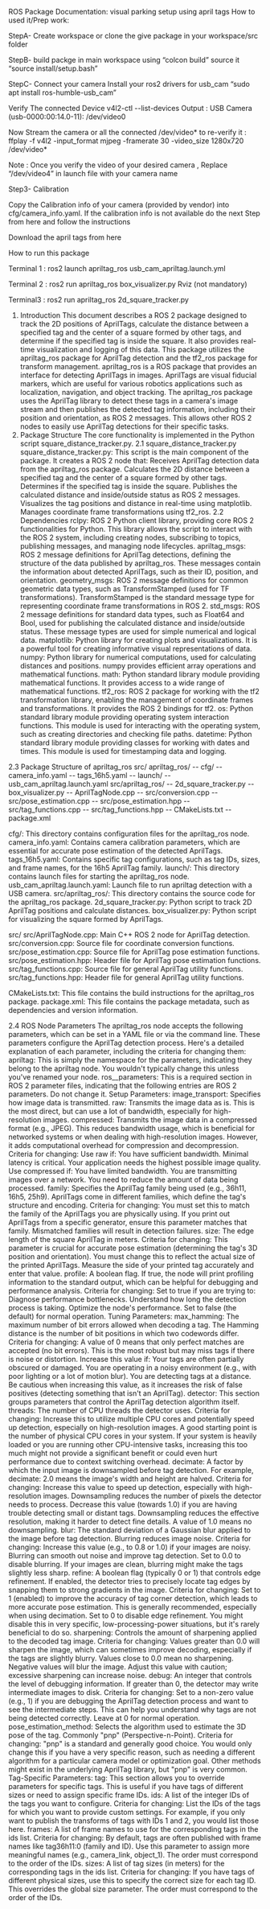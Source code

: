 
ROS Package Documentation: visual parking setup using april tags
How to used it/Prep work: 

StepA- Create workspace or clone the give package in your workspace/src folder

StepB- build packge in main workspace using “colcon build” source it “source install/setup.bash”

StepC- Connect your camera 
Install your ros2 drivers for usb_cam  “sudo apt install ros-humble-usb_cam”

Verify The connected Device 
	v4l2-ctl --list-devices
Output : 
USB Camera (usb-0000:00:14.0-11):
    /dev/video0

Now Stream the camera or all the connected /dev/video*  to re-verify it : 
ffplay -f v4l2 -input_format mjpeg -framerate 30 -video_size 1280x720 /dev/video*

Note : Once you verify the video of your desired camera , Replace “/dev/video4” in launch file with your camera name



Step3- Calibration

Copy the Calibration info of your camera (provided by vendor) into cfg/camera_info.yaml. If the calibration info is not available do the next Step from here and follow the instructions

Download the april tags from here 

How to run this package 



Terminal 1 : ros2 launch apriltag_ros usb_cam_apriltag.launch.yml


Terminal 2 : ros2 run apriltag_ros box_visualizer.py 
Rviz (not mandatory)

Terminal3 : ros2 run apriltag_ros 2d_square_tracker.py






1. Introduction
This document describes a ROS 2 package designed to track the 2D positions of AprilTags, calculate the distance between a specified tag and the center of a square formed by other tags, and determine if the specified tag is inside the square. It also provides real-time visualization and logging of this data.
This package utilizes the apriltag_ros package for AprilTag detection and the tf2_ros package for transform management.
apriltag_ros is a ROS package that provides an interface for detecting AprilTags in images. AprilTags are visual fiducial markers, which are useful for various robotics applications such as localization, navigation, and object tracking. The apriltag_ros package uses the AprilTag library to detect these tags in a camera's image stream and then publishes the detected tag information, including their position and orientation, as ROS 2 messages. This allows other ROS 2 nodes to easily use AprilTag detections for their specific tasks.
2. Package Structure
The core functionality is implemented in the Python script square_distance_tracker.py.
2.1 square_distance_tracker.py
square_distance_tracker.py: This script is the main component of the package. It creates a ROS 2 node that:
Receives AprilTag detection data from the apriltag_ros package.
Calculates the 2D distance between a specified tag and the center of a square formed by other tags.
Determines if the specified tag is inside the square.
Publishes the calculated distance and inside/outside status as ROS 2 messages.
Visualizes the tag positions and distance in real-time using matplotlib.
Manages coordinate frame transformations using tf2_ros.
2.2 Dependencies
rclpy: ROS 2 Python client library, providing core ROS 2 functionalities for Python. This library allows the script to interact with the ROS 2 system, including creating nodes, subscribing to topics, publishing messages, and managing node lifecycles.
apriltag_msgs: ROS 2 message definitions for AprilTag detections, defining the structure of the data published by apriltag_ros. These messages contain the information about detected AprilTags, such as their ID, position, and orientation.
geometry_msgs: ROS 2 message definitions for common geometric data types, such as TransformStamped (used for TF transformations). TransformStamped is the standard message type for representing coordinate frame transformations in ROS 2.
std_msgs: ROS 2 message definitions for standard data types, such as Float64 and Bool, used for publishing the calculated distance and inside/outside status. These message types are used for simple numerical and logical data.
matplotlib: Python library for creating plots and visualizations. It is a powerful tool for creating informative visual representations of data.
numpy: Python library for numerical computations, used for calculating distances and positions. numpy provides efficient array operations and mathematical functions.
math: Python standard library module providing mathematical functions. It provides access to a wide range of mathematical functions.
tf2_ros: ROS 2 package for working with the tf2 transformation library, enabling the management of coordinate frames and transformations. It provides the ROS 2 bindings for tf2.
os: Python standard library module providing operating system interaction functions. This module is used for interacting with the operating system, such as creating directories and checking file paths.
datetime: Python standard library module providing classes for working with dates and times. This module is used for timestamping data and logging.

2.3 Package Structure of apriltag_ros
src/
apriltag_ros/
  -- cfg/
    -- camera_info.yaml
    -- tags_16h5.yaml
  -- launch/
    -- usb_cam_apriltag.launch.yaml
src/apriltag_ros/
  -- 2d_square_tracker.py
  -- box_visualizer.py
  -- AprilTagNode.cpp
  -- src/conversion.cpp
  -- src/pose_estimation.cpp
  -- src/pose_estimation.hpp
  -- src/tag_functions.cpp
  -- src/tag_functions.hpp
  -- CMakeLists.txt
  -- package.xml


cfg/: This directory contains configuration files for the apriltag_ros node.
camera_info.yaml: Contains camera calibration parameters, which are essential for accurate pose estimation of the detected AprilTags.
tags_16h5.yaml: Contains specific tag configurations, such as tag IDs, sizes, and frame names, for the 16h5 AprilTag family.
launch/: This directory contains launch files for starting the apriltag_ros node.
usb_cam_apriltag.launch.yaml: Launch file to run apriltag detection with a USB camera.
src/apriltag_ros/: This directory contains the source code for the apriltag_ros package.
2d_square_tracker.py: Python script to track 2D AprilTag positions and calculate distances.
box_visualizer.py: Python script for visualizing the square formed by AprilTags.



src/
src/AprilTagNode.cpp: Main C++ ROS 2 node for AprilTag detection.
src/conversion.cpp: Source file for coordinate conversion functions.
src/pose_estimation.cpp: Source file for AprilTag pose estimation functions.
src/pose_estimation.hpp: Header file for AprilTag pose estimation functions.
src/tag_functions.cpp: Source file for general AprilTag utility functions.
src/tag_functions.hpp: Header file for general AprilTag utility functions.

CMakeLists.txt: This file contains the build instructions for the apriltag_ros package.
package.xml: This file contains the package metadata, such as dependencies and version information.

2.4 ROS Node Parameters
The apriltag_ros node accepts the following parameters, which can be set in a YAML file or via the command line. These parameters configure the AprilTag detection process.
Here's a detailed explanation of each parameter, including the criteria for changing them:
apriltag:
This is simply the namespace for the parameters, indicating they belong to the apriltag node. You wouldn't typically change this unless you've renamed your node.
ros__parameters:
This is a required section in ROS 2 parameter files, indicating that the following entries are ROS 2 parameters. Do not change it.
Setup Parameters:
image_transport:
Specifies how image data is transmitted.
raw: Transmits the image data as is. This is the most direct, but can use a lot of bandwidth, especially for high-resolution images.
compressed: Transmits the image data in a compressed format (e.g., JPEG). This reduces bandwidth usage, which is beneficial for networked systems or when dealing with high-resolution images. However, it adds computational overhead for compression and decompression.
Criteria for changing:
Use raw if:
You have sufficient bandwidth.
Minimal latency is critical.
Your application needs the highest possible image quality.
Use compressed if:
You have limited bandwidth.
You are transmitting images over a network.
You need to reduce the amount of data being processed.
family:
Specifies the AprilTag family being used (e.g., 36h11, 16h5, 25h9). AprilTags come in different families, which define the tag's structure and encoding.
Criteria for changing:
You must set this to match the family of the AprilTags you are physically using. If you print out AprilTags from a specific generator, ensure this parameter matches that family. Mismatched families will result in detection failures.
size:
The edge length of the square AprilTag in meters.
Criteria for changing:
This parameter is crucial for accurate pose estimation (determining the tag's 3D position and orientation).
You must change this to reflect the actual size of the printed AprilTags. Measure the side of your printed tag accurately and enter that value.
profile:
A boolean flag. If true, the node will print profiling information to the standard output, which can be helpful for debugging and performance analysis.
Criteria for changing:
Set to true if you are trying to:
Diagnose performance bottlenecks.
Understand how long the detection process is taking.
Optimize the node's performance.
Set to false (the default) for normal operation.
Tuning Parameters:
max_hamming:
The maximum number of bit errors allowed when decoding a tag. The Hamming distance is the number of bit positions in which two codewords differ.
Criteria for changing:
A value of 0 means that only perfect matches are accepted (no bit errors). This is the most robust but may miss tags if there is noise or distortion.
Increase this value if:
Your tags are often partially obscured or damaged.
You are operating in a noisy environment (e.g., with poor lighting or a lot of motion blur).
You are detecting tags at a distance.
Be cautious when increasing this value, as it increases the risk of false positives (detecting something that isn't an AprilTag).
detector:
This section groups parameters that control the AprilTag detection algorithm itself.
threads:
The number of CPU threads the detector uses.
Criteria for changing:
Increase this to utilize multiple CPU cores and potentially speed up detection, especially on high-resolution images. A good starting point is the number of physical CPU cores in your system.
If your system is heavily loaded or you are running other CPU-intensive tasks, increasing this too much might not provide a significant benefit or could even hurt performance due to context switching overhead.
decimate:
A factor by which the input image is downsampled before tag detection. For example, decimate: 2.0 means the image's width and height are halved.
Criteria for changing:
Increase this value to speed up detection, especially with high-resolution images. Downsampling reduces the number of pixels the detector needs to process.
Decrease this value (towards 1.0) if you are having trouble detecting small or distant tags. Downsampling reduces the effective resolution, making it harder to detect fine details. A value of 1.0 means no downsampling.
blur:
The standard deviation of a Gaussian blur applied to the image before tag detection. Blurring reduces image noise.
Criteria for changing:
Increase this value (e.g., to 0.8 or 1.0) if your images are noisy. Blurring can smooth out noise and improve tag detection.
Set to 0.0 to disable blurring. If your images are clean, blurring might make the tags slightly less sharp.
refine:
A boolean flag (typically 0 or 1) that controls edge refinement. If enabled, the detector tries to precisely locate tag edges by snapping them to strong gradients in the image.
Criteria for changing:
Set to 1 (enabled) to improve the accuracy of tag corner detection, which leads to more accurate pose estimation. This is generally recommended, especially when using decimation.
Set to 0 to disable edge refinement. You might disable this in very specific, low-processing-power situations, but it's rarely beneficial to do so.
sharpening:
Controls the amount of sharpening applied to the decoded tag image.
Criteria for changing:
Values greater than 0.0 will sharpen the image, which can sometimes improve decoding, especially if the tags are slightly blurry.
Values close to 0.0 mean no sharpening.
Negative values will blur the image.
Adjust this value with caution; excessive sharpening can increase noise.
debug:
An integer that controls the level of debugging information. If greater than 0, the detector may write intermediate images to disk.
Criteria for changing:
Set to a non-zero value (e.g., 1) if you are debugging the AprilTag detection process and want to see the intermediate steps. This can help you understand why tags are not being detected correctly.
Leave at 0 for normal operation.
pose_estimation_method:
Selects the algorithm used to estimate the 3D pose of the tag. Commonly "pnp" (Perspective-n-Point).
Criteria for changing:
"pnp" is a standard and generally good choice. You would only change this if you have a very specific reason, such as needing a different algorithm for a particular camera model or optimization goal. Other methods might exist in the underlying AprilTag library, but "pnp" is very common.
Tag-Specific Parameters:
tag:
This section allows you to override parameters for specific tags. This is useful if you have tags of different sizes or need to assign specific frame IDs.
ids:
A list of the integer IDs of the tags you want to configure.
Criteria for changing:
List the IDs of the tags for which you want to provide custom settings. For example, if you only want to publish the transforms of tags with IDs 1 and 2, you would list those here.
frames:
A list of frame names to use for the corresponding tags in the ids list.
Criteria for changing:
By default, tags are often published with frame names like tag36h11:0 (family and ID). Use this parameter to assign more meaningful names (e.g., camera_link, object_1). The order must correspond to the order of the IDs.
sizes:
A list of tag sizes (in meters) for the corresponding tags in the ids list.
Criteria for changing:
If you have tags of different physical sizes, use this to specify the correct size for each tag ID. This overrides the global size parameter. The order must correspond to the order of the IDs.
